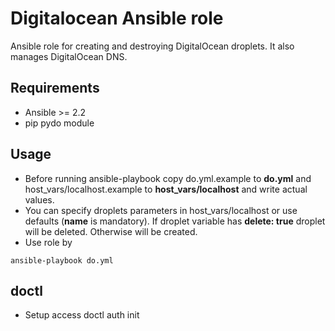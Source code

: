 # Digitalocean Ansible role
Ansible role for creating and destroying DigitalOcean droplets. It also manages DigitalOcean DNS.

## Requirements
* Ansible >= 2.2
* pip pydo module

## Usage
* Before running ansible-playbook copy do.yml.example to **do.yml** and host_vars/localhost.example to **host_vars/localhost** and write actual values.
* You can specify droplets parameters in host_vars/localhost or use defaults (**name** is mandatory). If droplet variable has **delete: true** droplet will be deleted. Otherwise will be created.
* Use role by
```
ansible-playbook do.yml
```

## doctl
* Setup access
    doctl auth init
